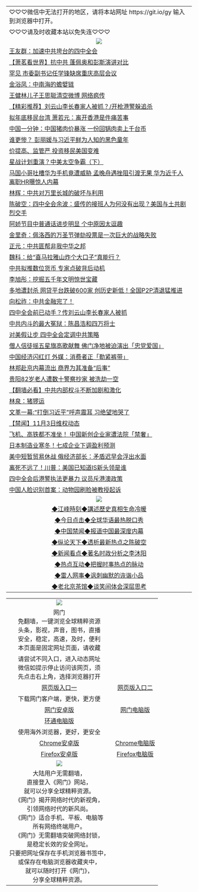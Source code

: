  <table>
<tr>
<td colspan="2" align=left>
♡♡♡微信中无法打开的地区，请将本站网址 https://git.io/gy 输入到浏览器中打开。 
 </td>
</tr>
 <tr>
 <td colspan="2" align=left>
♡♡♡请及时收藏本站以免失连♡♡♡
</td>
 </tr>
  <tr>
    <td colspan="2" align=center><img src="https://github.com/gyhhx/image-upload/blob/master/%E7%BD%91%E9%97%A8%E6%96%B0%E9%97%BB1.jpg"></td>
 </tr>
<tr><td colspan="2" align="left"><a href="https://xball.casa/oo.aspx?name=c1091055&key=eqxowaguscvmxdgc&from=gy">王友群：加速中共垮台的四中全会</a></td></tr>
<tr><td colspan="2" align="left"><a href="https://xball.casa/oo.aspx?name=c1091276&key=eqxowaguscvmxdgc&from=gy">【萧茗看世界】抗中共 蓬佩奥和彭斯演讲对比</a></td></tr>
<tr><td colspan="2" align="left"><a href="https://xball.casa/oo.aspx?name=c1091152&key=eqxowaguscvmxdgc&from=gy">罕见 市委副书记任学锋缺席重庆高层会议</a></td></tr>
<tr><td colspan="2" align="left"><a href="https://xball.casa/oo.aspx?name=c1091280&key=eqxowaguscvmxdgc&from=gy">金浴凤：中南海的蟾嬖链</a></td></tr>
<tr><td colspan="2" align="left"><a href="https://xball.casa/oo.aspx?name=c1090933&key=eqxowaguscvmxdgc&from=gy">王健林儿子王思聪清空微博 网络疯传</a></td></tr>
<tr><td colspan="2" align="left"><a href="https://xball.casa/oo.aspx?name=c1091026&key=eqxowaguscvmxdgc&from=gy">【精彩推荐】刘云山李长春家人被抓？/开枪港警躲追杀</a></td></tr>
<tr><td colspan="2" align="left"><a href="https://xball.casa/oo.aspx?name=c1091269&key=eqxowaguscvmxdgc&from=gy">拟年底移民台湾 萧若元：离开香港是件痛苦事</a></td></tr>
<tr><td colspan="2" align="left"><a href="https://xball.casa/oo.aspx?name=c1091200&key=eqxowaguscvmxdgc&from=gy">中国一分钟：中国猪肉价暴涨 一份回锅肉卖上千台币</a></td></tr>
<tr><td colspan="2" align="left"><a href="https://xball.casa/oo.aspx?name=c861631&key=eqxowaguscvmxdgc&from=gy">谁更惨？ 彭丽媛与习近平鲜为人知的黑色童年 </a></td></tr>
<tr><td colspan="2" align="left"><a href="https://xball.casa/oo.aspx?name=c1091237&key=eqxowaguscvmxdgc&from=gy">价提高、监管严 投资移民美国变难</a></td></tr>
<tr><td colspan="2" align="left"><a href="https://xball.casa/oo.aspx?name=c1091180&key=eqxowaguscvmxdgc&from=gy">星战计划重演？中美太空争霸（下）</a></td></tr>
<tr><td colspan="2" align="left"><a href="https://xball.casa/oo.aspx?name=c1091217&key=eqxowaguscvmxdgc&from=gy">马国小哥吐槽华为手机竟遭威胁 孟晚舟遇挫阻引渡无果 华为近千人离职HR曝惊人内幕</a></td></tr>
<tr><td colspan="2" align="left"><a href="https://xball.casa/oo.aspx?name=c1091211&key=eqxowaguscvmxdgc&from=gy">林辉：中共对万里长城的破坏与利用</a></td></tr>
<tr><td colspan="2" align="left"><a href="https://xball.casa/oo.aspx?name=c1090943&key=eqxowaguscvmxdgc&from=gy">陈破空：四中全会余波：盛传的接班人为何没有出现？美国与土共剧烈交手</a></td></tr>
<tr><td colspan="2" align="left"><a href="https://xball.casa/oo.aspx?name=c1091274&key=eqxowaguscvmxdgc&from=gy">阿娇节目中普通话进步明显 个中原因太逗趣</a></td></tr>
<tr><td colspan="2" align="left"><a href="https://xball.casa/oo.aspx?name=c1091147&key=eqxowaguscvmxdgc&from=gy">金里奇：佩洛西的万圣节弹劾投票是一次巨大的战略失败</a></td></tr>
<tr><td colspan="2" align="left"><a href="https://xball.casa/oo.aspx?name=c1091294&key=eqxowaguscvmxdgc&from=gy">正元：中共匪帮非我中华之邦</a></td></tr>
<tr><td colspan="2" align="left"><a href="https://xball.casa/oo.aspx?name=c1090984&key=eqxowaguscvmxdgc&from=gy">魏科：给“喜马拉雅山炸个大口子”真能行？</a></td></tr>
<tr><td colspan="2" align="left"><a href="https://xball.casa/oo.aspx?name=c1091222&key=eqxowaguscvmxdgc&from=gy">中共拟推数位货币 专家点破背后动机</a></td></tr>
<tr><td colspan="2" align="left"><a href="https://xball.casa/oo.aspx?name=c1091203&key=eqxowaguscvmxdgc&from=gy">李旭彤：挖掘五千年文明惊世宝藏</a></td></tr>
<tr><td colspan="2" align="left"><a href="https://xball.casa/oo.aspx?name=c1091155&key=eqxowaguscvmxdgc&from=gy">多地遭封杀 网贷平台跌破600家 创历史新低！全国P2P清退猛推进</a></td></tr>
<tr><td colspan="2" align="left"><a href="https://xball.casa/oo.aspx?name=c1055739&key=eqxowaguscvmxdgc&from=gy">向松祚：中共金融完了！</a></td></tr>
<tr><td colspan="2" align="left"><a href="https://xball.casa/oo.aspx?name=c1091013&key=eqxowaguscvmxdgc&from=gy">四中全会前已动手？传刘云山李长春家人被抓</a></td></tr>
<tr><td colspan="2" align="left"><a href="https://xball.casa/oo.aspx?name=c1091140&key=eqxowaguscvmxdgc&from=gy">中共内斗的最大冤狱：陈昌浩和四万将士</a></td></tr>
<tr><td colspan="2" align="left"><a href="https://xball.casa/oo.aspx?name=c1091151&key=eqxowaguscvmxdgc&from=gy">对美假让步 四中全会定调中共策略</a></td></tr>
<tr><td colspan="2" align="left"><a href="https://xball.casa/oo.aspx?name=c1091227&key=eqxowaguscvmxdgc&from=gy">僧人信徒摇五星旗高歌献舞 佛门净地被迫演出「忠党爱国」</a></td></tr>
<tr><td colspan="2" align="left"><a href="https://xball.casa/oo.aspx?name=c1090931&key=eqxowaguscvmxdgc&from=gy">中国经济闪红灯 外媒：消费者正「勒紧裤带」</a></td></tr>
<tr><td colspan="2" align="left"><a href="https://xball.casa/oo.aspx?name=c1091306&key=eqxowaguscvmxdgc&from=gy">林郑赴京内幕流出 商界为其准备“后事”</a></td></tr>
<tr><td colspan="2" align="left"><a href="https://xball.casa/oo.aspx?name=c1091201&key=eqxowaguscvmxdgc&from=gy">贵阳82岁老人遭数十警察抄家 被洗劫一空</a></td></tr>
<tr><td colspan="2" align="left"><a href="https://xball.casa/oo.aspx?name=c1090700&key=eqxowaguscvmxdgc&from=gy">【翻墙必看】中共内部权斗不断加剧和激化</a></td></tr>
<tr><td colspan="2" align="left"><a href="https://xball.casa/oo.aspx?name=c1091302&key=eqxowaguscvmxdgc&from=gy">林泉：猪猡运</a></td></tr>
<tr><td colspan="2" align="left"><a href="https://xball.casa/oo.aspx?name=c1090707&key=eqxowaguscvmxdgc&from=gy">文革一幕:“打倒习近平”呼声震耳 习绝望地哭了</a></td></tr>
<tr><td colspan="2" align="left"><a href="https://xball.casa/oo.aspx?name=c1091281&key=eqxowaguscvmxdgc&from=gy">【禁闻】11月3日维权动态</a></td></tr>
<tr><td colspan="2" align="left"><a href="https://xball.casa/oo.aspx?name=c1091224&key=eqxowaguscvmxdgc&from=gy">飞机、高铁都不准坐！ 中国新创企业家遭法院「禁奢」</a></td></tr>
<tr><td colspan="2" align="left"><a href="https://xball.casa/oo.aspx?name=c1091236&key=eqxowaguscvmxdgc&from=gy">日本制造业寒冬！七成企业下调盈利预测</a></td></tr>
<tr><td colspan="2" align="left"><a href="https://xball.casa/oo.aspx?name=c1091154&key=eqxowaguscvmxdgc&from=gy">美中短暂贸易休战 俄经济部长：矛盾迟早会浮出水面</a></td></tr>
<tr><td colspan="2" align="left"><a href="https://xball.casa/oo.aspx?name=c1091127&key=eqxowaguscvmxdgc&from=gy">离死不远了！川普：美国已知道IS新头领是谁</a></td></tr>
<tr><td colspan="2" align="left"><a href="https://xball.casa/oo.aspx?name=c1091209&key=eqxowaguscvmxdgc&from=gy">四中全会后港警执法更暴力 议员斥港澳政策</a></td></tr>
<tr><td colspan="2" align="left"><a href="https://url.cn/5tMBI1h">中国人脸识别首案：动物园刷脸被教授起诉</a></td></tr>
 <tr>
   <td colspan="2" align=center><img src="https://github.com/gyhhx/image-upload/blob/master/%E6%B1%9F%E5%B3%B0-1.jpg"></td>
  </tr>
   <tr>
   <td colspan="2" align=center> 
<a href="https://xball.casa/oo.aspx?name=c922850&key=eqxowaguscvmxdgc&from=gy&tag=9877">◆江峰時刻◆講述歷史真相生命冷暖</a><br/>
    </td>
  </tr>
   <tr>
   <td colspan="2" align=center> 
<a href="https://xball.casa/oo.aspx?name=c816850&key=eqxowaguscvmxdgc&from=gy&tag=9877">◆今日点击◆全球华语最热脱口秀</a><br/>
    </td>
  </tr>
  <tr>
  <td colspan="2" align=center>
<a href="https://xball.casa/oo.aspx?name=c816860&key=eqxowaguscvmxdgc&from=gy&tag=99733110">◆中国禁闻◆报道中国最深度内幕</a><br/>
   </tr>
  <tr>
     <td colspan="2" align=center>
<a href="https://xball.casa/oo.aspx?name=c816855&key=eqxowaguscvmxdgc&from=gy&tag=997110">◆纵论天下◆透析最新热点之陈破空</a><br/>
   </tr>
   <tr>
      <td colspan="2" align=center>
<a href="https://xball.casa/oo.aspx?name=c838308&key=eqxowaguscvmxdgc&from=gy&tag=9973110">◆新闻看点◆著名时政分析之李沐阳</a><br/>
   </tr>
   <tr>
     <td colspan="2" align=center>
<a href="https://xball.casa/oo.aspx?name=c816852&key=eqxowaguscvmxdgc&from=gy&tag=9733110">◆热点互动◆把握时事热点的脉动</a><br/>
   </tr>
   <tr>
      <td colspan="2" align=center>
<a href="https://xball.casa/oo.aspx?name=c816694&key=eqxowaguscvmxdgc&from=gy&tag=93310">◆雷人网事◆讽刺幽默的诙谐小品</a><br/>
   </tr>
   <tr>
    <td colspan="2" align=center>
<a href="https://xball.casa/oo.aspx?name=c816650&key=eqxowaguscvmxdgc&from=gy&tag=9973110">◆老北京茶馆◆谈笑间体会深层思考</a><br/>
   </tr>
 </table>
 
<table>
  <tr>
    <td colspan="2" align="center"><img src="https://gitlab.com/ogate2/up/raw/master/_/oGate65.jpg"/></td>
  </tr>
  <tr>
    <td colspan="2" align="center">网门<br/>免翻墙，一键浏览全球精粹资源<br/>头条，影视，声音，图书，直播<br/>安全，稳定，高速，及时，便利<br/>本页面是固定网址页面，请收藏</td>
  <tr>
  <tr>
    <td colspan="2" align="center">请尝试不同入口，进入动态网址<br/>微信如提示停止访问该网页，须<br/>先点击右上角，选择浏览器打开</td>
  <tr>
  <tr>
    <td colspan="2" align="center"><a href="https://gl.githack.com/ofile/up/raw/master/showm.htm">网页版入口一</a></td>
    <td colspan="2" align="center"><a href="https://lijcxlvzmlxs.xroot.pw/oo.aspx?key=mvmsehdxxcbsukzw&from=ogHomel">网页版入口二</a></td>
  </tr>
  <tr>
    <td colspan="2" align="center">下载网门客户端，更快，更方便</td>
  <tr>
  <tr>
    <td colspan="2" align="center"><a href="https://gitlab.com/ogate2/up/raw/master/_/oGatea.apk">网门安卓版</a></td>
    <td colspan="2" align="center"><a href="https://gitlab.com/ogate2/up/raw/master/_/oGate.zip">网门电脑版</a></td>
  </tr>
  <tr>
    <td colspan="2" align="center"><a href="https://gitlab.com/ogate2/up/raw/master/_/oPipe.zip">环通电脑版</a></td>
  </tr>
  <tr>
    <td colspan="2" align="center">使用海外浏览器，更好，更安全</td>
  <tr>
  <tr>
    <td colspan="2" align="center"><a href="https://gitlab.com/ogate2/up/raw/master/_/Chrome.apk">Chrome安卓版</a></td>
    <td colspan="2" align="center"><a href="https://gitlab.com/ogate2/up/raw/master/_/Chrome.zip">Chrome电脑版</a></td>
  </tr>
  <tr>
    <td colspan="2" align="center"><a href="https://gitlab.com/ogate2/up/raw/master/_/Firefox.apk">Firefox安卓版</a></td>
    <td colspan="2" align="center"><a href="https://gitlab.com/ogate2/up/raw/master/_/Firefox.zip">Firefox电脑版</a></td>
  </tr>
  <tr>
    <td colspan="2" align="center"><img src="https://gitlab.com/ogate2/up/raw/master/_/oGate640.jpg"/></td>
  </tr>
  <tr>
    <td colspan="2" align="center">
大陆用户无需翻墙，<br/>
直接登入《网门》网站，<br/>就可以分享全球精粹资源。<br/>
《网门》揭开网络时代的新视角，<br/>引领网络时代的新风尚。<br/>
《网门》适合手机、平板、电脑等<br/>所有网络终端用户。<br/>
《网门》无需翻墙突破网络封锁，<br/>是稳定长效的安全网址。<br/>
只要把网址保存在手机浏览器书签中，<br/>或保存在电脑浏览器收藏夹中，<br/>
就可以随时打开《网门》，<br/>
分享全球精粹资源。</td>
  </tr>
</table>


